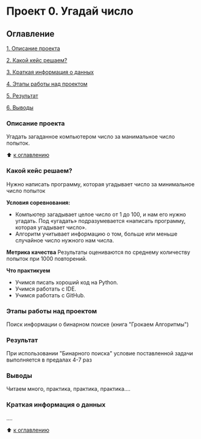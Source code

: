 # Проект 0. Угадай число

## Оглавление
[1. Описание проекта](https://github.com/Py-DST/a_new_beginning/tree/main/project_0#%D0%BE%D0%BF%D0%B8%D1%81%D0%B0%D0%BD%D0%B8%D0%B5-%D0%BF%D1%80%D0%BE%D0%B5%D0%BA%D1%82%D0%B0)

[2. Какой кейс решаем?](https://github.com/Py-DST/a_new_beginning/tree/main/project_0#%D0%BA%D0%B0%D0%BA%D0%BE%D0%B9-%D0%BA%D0%B5%D0%B9%D1%81-%D1%80%D0%B5%D1%88%D0%B0%D0%B5%D0%BC)

[3. Краткая информация о данных](https://github.com/Py-DST/a_new_beginning/tree/main/project_0#%D0%BA%D1%80%D0%B0%D1%82%D0%BA%D0%B0%D1%8F-%D0%B8%D0%BD%D1%84%D0%BE%D1%80%D0%BC%D0%B0%D1%86%D0%B8%D1%8F-%D0%BE-%D0%B4%D0%B0%D0%BD%D0%BD%D1%8B%D1%85)

[4. Этапы работы над проектом](https://github.com/Py-DST/a_new_beginning/tree/main/project_0#%D1%8D%D1%82%D0%B0%D0%BF%D1%8B-%D1%80%D0%B0%D0%B1%D0%BE%D1%82%D1%8B-%D0%BD%D0%B0%D0%B4-%D0%BF%D1%80%D0%BE%D0%B5%D0%BA%D1%82%D0%BE%D0%BC)

[5. Результат](https://github.com/Py-DST/a_new_beginning/tree/main/project_0#%D1%80%D0%B5%D0%B7%D1%83%D0%BB%D1%8C%D1%82%D0%B0%D1%82)

[6. Выводы](https://github.com/Py-DST/a_new_beginning/tree/main/project_0#%D0%B2%D1%8B%D0%B2%D0%BE%D0%B4%D1%8B)

### Описание проекта
Угадать загаданное компьютером число за манимальное число попыток.

:arrow_up: [к оглавлению](https://github.com/Py-DST/a_new_beginning/tree/main/project_0#%D0%BE%D0%B3%D0%BB%D0%B0%D0%B2%D0%BB%D0%B5%D0%BD%D0%B8%D0%B5)


### Какой кейс решаем?
Нужно написать программу, которая угадывает число за минимальное число попыток

**Условия соревнования:**
- Компьютер загадывает целое число от 1 до 100, и нам его нужно угадать. Под «угадать» подразумевается «написать программу, которая угадывает число».
- Алгоритм учитывает информацию о том, больше или меньше случайное число нужного нам числа.

**Метрика качества**
Результаты оцениваются по среднему количеству попыток при 1000 повторений. 

**Что практикуем**
- Учимся писать хороший код на Python.
- Учимся работать с IDE.
- Учимся работать с GitHub.

### Этапы работы над проектом
Поиск информации о бинарном поиске (книга "Грокаем Алгоритмы")

### Результат
При использовании "Бинарного поиска" условие поставленной задачи выполняется в предалах 4-7 раз

### Выводы
Читаем много, практика, практика, практика....

### Краткая информация о данных
....

:arrow_up: [к оглавлению](https://github.com/Py-DST/a_new_beginning/tree/main/project_0#%D0%BE%D0%B3%D0%BB%D0%B0%D0%B2%D0%BB%D0%B5%D0%BD%D0%B8%D0%B5)